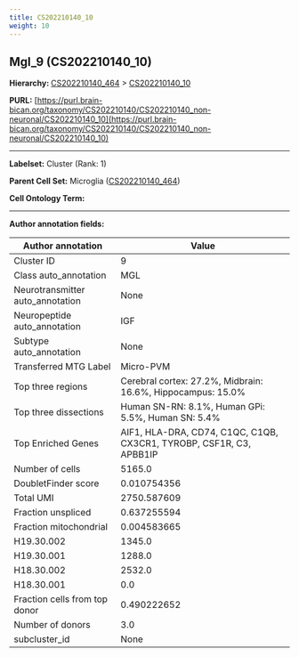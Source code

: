 ```yaml
---
title: CS202210140_10
weight: 10
---
```

## Mgl_9 (CS202210140_10)
<b>Hierarchy: </b>
[CS202210140_464](../CS202210140_464) >
[CS202210140_10](../CS202210140_10)

**PURL:** [https://purl.brain-bican.org/taxonomy/CS202210140/CS202210140_non-neuronal/CS202210140_10](https://purl.brain-bican.org/taxonomy/CS202210140/CS202210140_non-neuronal/CS202210140_10)

---


**Labelset:** Cluster (Rank: 1)

**Parent Cell Set:** Microglia ([CS202210140_464](../CS202210140_464))



**Cell Ontology Term:** 

[MARKER GENES.]: #


---

[TRANSFERRED ANNOTATIONS.]: #


[AUTHOR ANNOTATION FIELDS.]: #


**Author annotation fields:**

| Author annotation | Value |
|-------------------|-------|
|Cluster ID|9|
|Class auto_annotation|MGL|
|Neurotransmitter auto_annotation|None|
|Neuropeptide auto_annotation|IGF|
|Subtype auto_annotation|None|
|Transferred MTG Label|Micro-PVM|
|Top three regions|Cerebral cortex: 27.2%, Midbrain: 16.6%, Hippocampus: 15.0%|
|Top three dissections|Human SN-RN: 8.1%, Human GPi: 5.5%, Human SN: 5.4%|
|Top Enriched Genes|AIF1, HLA-DRA, CD74, C1QC, C1QB, CX3CR1, TYROBP, CSF1R, C3, APBB1IP|
|Number of cells|5165.0|
|DoubletFinder score|0.010754356|
|Total UMI|2750.587609|
|Fraction unspliced|0.637255594|
|Fraction mitochondrial|0.004583665|
|H19.30.002|1345.0|
|H19.30.001|1288.0|
|H18.30.002|2532.0|
|H18.30.001|0.0|
|Fraction cells from top donor|0.490222652|
|Number of donors|3.0|
|subcluster_id|None|
